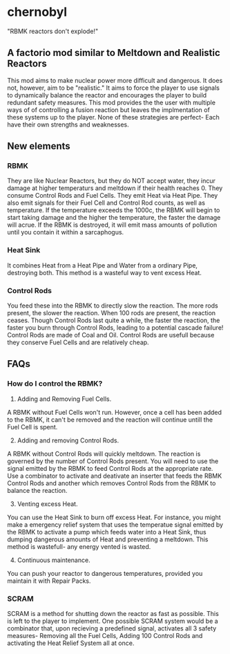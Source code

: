 # chernobyl

"RBMK reactors don't explode!"

## A factorio mod similar to Meltdown and Realistic Reactors

This mod aims to make nuclear power more difficult and dangerous. It does not, however, aim to be "realistic." It aims to force the player to use signals to dynamically balance the reactor and encourages the player to build redundant safety measures. This mod provides the the user with multiple ways of of controlling a fusion reaction but leaves the implmentation of these systems up to the player. None of these strategies are perfect- Each have their own strengths and weaknesses. 

## New elements

### RBMK
They are like Nuclear Reactors, but they do NOT accept water, they incur damage at higher temperaturs and meltdown if their health reaches 0. They consume Control Rods and Fuel Cells. They emit Heat via Heat Pipe. They also emit signals for their Fuel Cell and Control Rod counts, as well as temperature. If the temperature exceeds the 1000c, the RBMK will begin to start taking damage and the higher the temperature, the faster the damage will acrue. If the RBMK is destroyed, it will emit mass amounts of pollution until you contain it within a sarcaphogus.

### Heat Sink
It combines Heat from a Heat Pipe and Water from a ordinary Pipe, destroying both. This method is a wasteful way to vent excess Heat. 

### Control Rods
You feed these into the RBMK to directly slow the reaction. The more rods present, the slower the reaction. When 100 rods are present, the reaction ceases. Though Control Rods last quite a while, the faster the reaction, the faster you burn through Control Rods, leading to a potential cascade failure! Control Rods are made of Coal and Oil. Control Rods are usefull because they conserve Fuel Cells and are relatively cheap.

## FAQs

### How do I control the RBMK?

1) Adding and Removing Fuel Cells.

A RBMK without Fuel Cells won't run. However, once a cell has been added to the RBMK, it can't be removed and the reaction will continue untill the Fuel Cell is spent.

2) Adding and removing Control Rods.

A RBMK without Control Rods will quickly meltdown. The reaction is governed by the number of Control Rods present. You will need to use the signal emitted by the RBMK to feed Control Rods at the appropriate rate. Use a combinator to activate and deativate an inserter that feeds the RBMK Control Rods and another which removes Control Rods from the RBMK to balance the reaction.

3) Venting excess Heat.

You can use the Heat Sink to burn off excess Heat. For instance, you might make a emergency relief system that uses the temperatue signal emitted by the RBMK to activate a pump which feeds water into a Heat Sink, thus dumping dangerous amounts of Heat and preventing a meltdown. This method is wastefull- any energy vented is wasted.

4) Continuous maintenance.

You can push your reactor to dangerous temperatures, provided you maintain it with Repair Packs.

### SCRAM

SCRAM is a method for shutting down the reactor as fast as possible. This is left to the player to implement. One possible SCRAM system would be a combinator that, upon recieving a predefined signal, activates all 3 safety measures- Removing all the Fuel Cells, Adding 100 Control Rods and activating the Heat Relief System all at once.
